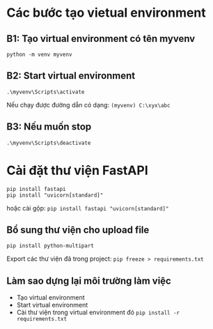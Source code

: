 # Các bước tạo vietual environment 
## B1: Tạo virtual environment có tên myvenv
```python -m venv myvenv```

## B2: Start virtual environment
```.\myvenv\Scripts\activate```

Nếu chạy được đường dẫn có dạng:
```(myvenv) C:\xyx\abc```

## B3: Nếu muốn stop
```.\myvenv\Scripts\deactivate```

# Cài đặt thư viện FastAPI
```
pip install fastapi
pip install "uvicorn[standard]"
```
hoặc cài gộp:
```pip install fastapi "uvicorn[standard]"```

## Bổ sung thư viện cho upload file
```pip install python-multipart```

Export các thư viện đã trong project:
```pip freeze > requirements.txt```

## Làm sao dựng lại môi trường làm việc
* Tạo virtual environment
* Start virtual environment
* Cài thư viện trong virtual environment đó
    ```pip install -r requirements.txt```